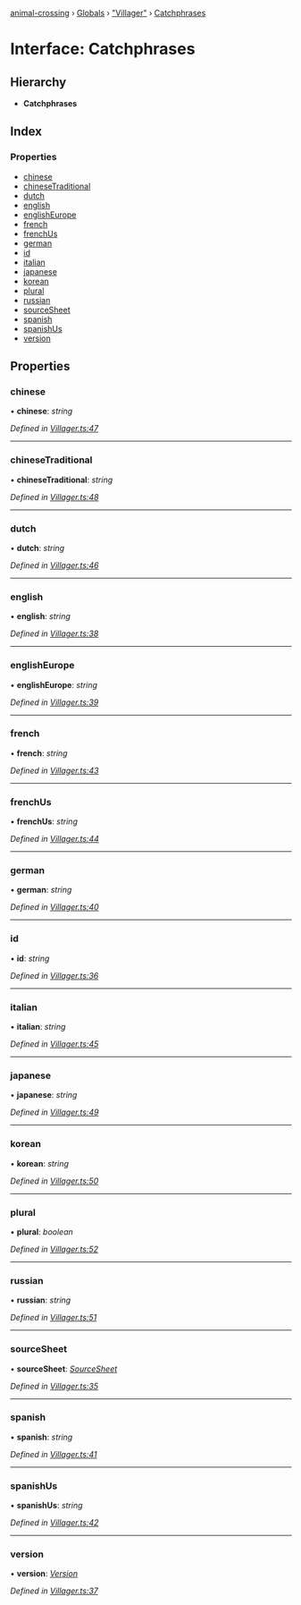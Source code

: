 [animal-crossing](../README.md) › [Globals](../globals.md) › ["Villager"](../modules/_villager_.md) › [Catchphrases](_villager_.catchphrases.md)

# Interface: Catchphrases

## Hierarchy

* **Catchphrases**

## Index

### Properties

* [chinese](_villager_.catchphrases.md#chinese)
* [chineseTraditional](_villager_.catchphrases.md#chinesetraditional)
* [dutch](_villager_.catchphrases.md#dutch)
* [english](_villager_.catchphrases.md#english)
* [englishEurope](_villager_.catchphrases.md#englisheurope)
* [french](_villager_.catchphrases.md#french)
* [frenchUs](_villager_.catchphrases.md#frenchus)
* [german](_villager_.catchphrases.md#german)
* [id](_villager_.catchphrases.md#id)
* [italian](_villager_.catchphrases.md#italian)
* [japanese](_villager_.catchphrases.md#japanese)
* [korean](_villager_.catchphrases.md#korean)
* [plural](_villager_.catchphrases.md#plural)
* [russian](_villager_.catchphrases.md#russian)
* [sourceSheet](_villager_.catchphrases.md#sourcesheet)
* [spanish](_villager_.catchphrases.md#spanish)
* [spanishUs](_villager_.catchphrases.md#spanishus)
* [version](_villager_.catchphrases.md#version)

## Properties

###  chinese

• **chinese**: *string*

*Defined in [Villager.ts:47](https://github.com/Norviah/animal-crossing/blob/ba83c61/module/types/Villager.ts#L47)*

___

###  chineseTraditional

• **chineseTraditional**: *string*

*Defined in [Villager.ts:48](https://github.com/Norviah/animal-crossing/blob/ba83c61/module/types/Villager.ts#L48)*

___

###  dutch

• **dutch**: *string*

*Defined in [Villager.ts:46](https://github.com/Norviah/animal-crossing/blob/ba83c61/module/types/Villager.ts#L46)*

___

###  english

• **english**: *string*

*Defined in [Villager.ts:38](https://github.com/Norviah/animal-crossing/blob/ba83c61/module/types/Villager.ts#L38)*

___

###  englishEurope

• **englishEurope**: *string*

*Defined in [Villager.ts:39](https://github.com/Norviah/animal-crossing/blob/ba83c61/module/types/Villager.ts#L39)*

___

###  french

• **french**: *string*

*Defined in [Villager.ts:43](https://github.com/Norviah/animal-crossing/blob/ba83c61/module/types/Villager.ts#L43)*

___

###  frenchUs

• **frenchUs**: *string*

*Defined in [Villager.ts:44](https://github.com/Norviah/animal-crossing/blob/ba83c61/module/types/Villager.ts#L44)*

___

###  german

• **german**: *string*

*Defined in [Villager.ts:40](https://github.com/Norviah/animal-crossing/blob/ba83c61/module/types/Villager.ts#L40)*

___

###  id

• **id**: *string*

*Defined in [Villager.ts:36](https://github.com/Norviah/animal-crossing/blob/ba83c61/module/types/Villager.ts#L36)*

___

###  italian

• **italian**: *string*

*Defined in [Villager.ts:45](https://github.com/Norviah/animal-crossing/blob/ba83c61/module/types/Villager.ts#L45)*

___

###  japanese

• **japanese**: *string*

*Defined in [Villager.ts:49](https://github.com/Norviah/animal-crossing/blob/ba83c61/module/types/Villager.ts#L49)*

___

###  korean

• **korean**: *string*

*Defined in [Villager.ts:50](https://github.com/Norviah/animal-crossing/blob/ba83c61/module/types/Villager.ts#L50)*

___

###  plural

• **plural**: *boolean*

*Defined in [Villager.ts:52](https://github.com/Norviah/animal-crossing/blob/ba83c61/module/types/Villager.ts#L52)*

___

###  russian

• **russian**: *string*

*Defined in [Villager.ts:51](https://github.com/Norviah/animal-crossing/blob/ba83c61/module/types/Villager.ts#L51)*

___

###  sourceSheet

• **sourceSheet**: *[SourceSheet](../enums/_villager_.sourcesheet.md)*

*Defined in [Villager.ts:35](https://github.com/Norviah/animal-crossing/blob/ba83c61/module/types/Villager.ts#L35)*

___

###  spanish

• **spanish**: *string*

*Defined in [Villager.ts:41](https://github.com/Norviah/animal-crossing/blob/ba83c61/module/types/Villager.ts#L41)*

___

###  spanishUs

• **spanishUs**: *string*

*Defined in [Villager.ts:42](https://github.com/Norviah/animal-crossing/blob/ba83c61/module/types/Villager.ts#L42)*

___

###  version

• **version**: *[Version](../enums/_villager_.version.md)*

*Defined in [Villager.ts:37](https://github.com/Norviah/animal-crossing/blob/ba83c61/module/types/Villager.ts#L37)*
